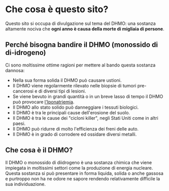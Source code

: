 # Che cosa è questo sito?
Questo sito si occupa di divulgazione sul tema del DHMO: una sostanza altamente nociva che **ogni anno è causa della morte di migliaia di persone**.

## Perché bisogna bandire il **DHMO (monossido di di-idrogeno)**

Ci sono moltissime ottime ragioni per mettere al bando questa sostanza dannosa:

- Nella sua forma solida il DHMO può causare ustioni.
- Il DHMO viene regolarmente rilevato nelle biopsie di tumori pre-cancerosi e di diversi tipi di lesioni.
- Se viene bevuto in grandi quantità o in un breve lasso di tempo il DHMO può provocare [l'Iponatriemia](https://it.wikipedia.org/wiki/Iponatriemia).
- Il DHMO allo stato solido può danneggiare i tessuti biologici.
- Il DHMO è tra le principali cause dell'erosione del suolo.
- Il DHMO è tra le cause dei "cicloni killer", negli Stati Uniti come in altri paesi.
- Il DHMO può ridurre di molto l'efficienza dei freni delle auto.
- Il DHMO è in grado di corrodere ed ossidare diversi metalli.

## Che cosa è il DHMO?

Il DHMO o monossido di diidrogeno è una sostanza chimica che viene impiegata in moltissimi settori come la produzione di energia nucleare. Questa sostanza si può presentare in forma liquida, solida o anche gassosa e purtroppo non ha ne odore ne sapore rendendo relativamente difficile la sua individuazione.
